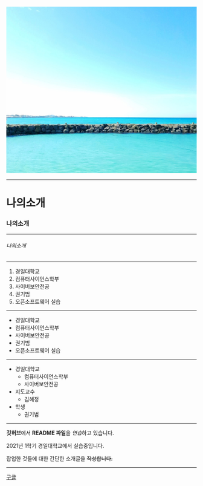 ![바다](./images/sea.jpg)
***

# 나의소개

### 나의소개
***
###### 나의소개
---
1. 경일대학교
2. 컴퓨터사이언스학부
3. 사이버보안전공
4. 권기범
5. 오픈소프트웨어 실습

* * *

+ 경일대학교
+ 컴퓨터사이언스학부
+ 사이버보안전공
+ 권기범
+ 오픈소프트웨어 실습

- - -
* 경일대학교
  * 컴퓨터사이언스학부
  * 사이버보안전공
* 지도교수
  * 김혜정
* 학생
  * 권기범
***

**깃허브**에서 **README 파일**을 *연습*하고 있습니다.

2021년 1학기 경일대학교에서 실습중입니다.

잡업한 것들에 대한 간단한 소개글을 ~~작성합니다.~~
***
[구글](http://www.google.com "구글사이트를 연결합니다.")
